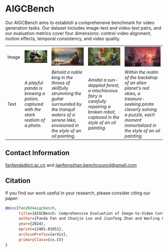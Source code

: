 # AIGCBench
Our AIGCBench aims to establish a comprehensive benchmark for video generation tasks. Our dataset includes image-text and video-text pairs, and our evaluation metrics cover four dimensions: control-video alignment, motion effects, temporal consistency, and video quality.

| | | | | |
|-|-|-|-|-|
| Image | <img src="source/265_Amidst the lush canopy of a deep jungle, a playful panda is brewing a potion, captured with the stark realism of a photo.png" width="250px" /> | <img src="source/426_Behold a noble king in the throes of skillfully strumming the guitar surrounded by the tranquil waters of a serene lake, envisioned in the style of an oil painting.png"  width="200px" /> |  <img src="source/619_Amidst a sun-dappled forest, a mischievous fairy is carefully repairing a broken robot, captured in the style of an oil painting.png" width="200px" /> | <img src="source/824_Within the realm of the backdrop of an alien planet's red skies, a treasure-seeking pirate cleverly solving a puzzle, each moment immortalized in the style of an oil painting.png" width="200px" /> |
| Text  | *A playful panda is brewing a potion, captured with the stark realism of a photo.*   | *Behold a noble king in the throes of skillfully strumming the guitar surrounded by the tranquil waters of a serene lake, envisioned in the style of an oil painting.*   | *Amidst a sun-dappled forest, a mischievous fairy is carefully repairing a broken robot, captured in the style of an oil painting.*    | *Within the realm of the backdrop of an alien planet's red skies, a treasure-seeking pirate cleverly solving a puzzle, each moment immortalized in the style of an oil painting.*    |





## Contact Information
fanfanda@ict.ac.cn and jianfengzhan.benchcouncil@gmail.com

## Citation

If you find our work useful in your research, please consider citing our paper:

```bibtex
@misc{fan2024aigcbench,
      title={AIGCBench: Comprehensive Evaluation of Image-to-Video Content Generated by AI}, 
      author={Fanda Fan and Chunjie Luo and Jianfeng Zhan and Wanling Gao},
      year={2024},
      eprint={2401.01651},
      archivePrefix={arXiv},
      primaryClass={cs.CV}
}
```
